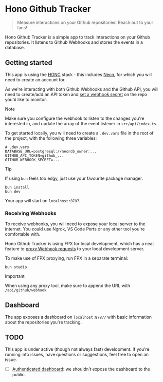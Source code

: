 # Hono Github Tracker

> Measure interactions on your Github repositories! Reach out to your fans!

Hono Github Tracker is a simple app to track interactions on your Github
repositories. It listens to Github Webhooks and stores the events in a database.

## Getting started

This app is using the [HONC](https://honc.dev) stack - this includes
[Neon](https://neon.tech), for which you will need to create an account for.

As we're interacting with both Github Webhooks and the Github API, you will
need to create/add an API token and [set a webhook secret](https://docs.github.com/en/webhooks/using-webhooks/creating-webhooks#creating-a-repository-webhook) on the repo you'd like
to monitor.

> [!note]
> Make sure you configure the webhook to listen to the changes you're
> interested in, and update the array of the event listener in
> `src/api/index.ts`.

To get started locally, you will need to create a `.dev.vars` file in the root
of the project, with the following three variables:

```shell
# .dev.vars
DATABASE_URL=postgresql://neondb_owner:...
GITHUB_API_TOKEN=github_...
GITHUB_WEBHOOK_SECRET=...
```

> [!tip]
> If using `bun` feels too edgy, just use your favourite package manager.

```shell
bun install
bun dev
```

Your app will start on `localhost:8787`.

### Receiving Webhooks

To receive webhooks, you will need to expose your local server to the internet.
You could use Ngrok, VS Code Ports or any other tool you're comfortable with.

Hono Github Tracker is using FPX for local development, which has a neat feature
to [proxy Webhook requests](https://fiberplane.com/docs/features/webhooks/) to
your local development server.

To make use of FPX proxying, run FPX in a separate terminal:

```shell
bun studio
```

> [!important]
> When using any proxy tool, make sure to append the URL with
> `/api/github/webhook`

## Dashboard

The app exposes a dashboard on `localhost:8787/` with basic information about
the repositories you're tracking.

## TODO

This app is under active (though not always fast) development. If you're running
into issues, have questions or suggestions, feel free to open an issue.

- [ ] [Authenticated dashboard](https://github.com/oscarvz/hono-github-tracker/issues/14):
      we shouldn't expose the dashboard to the public.
